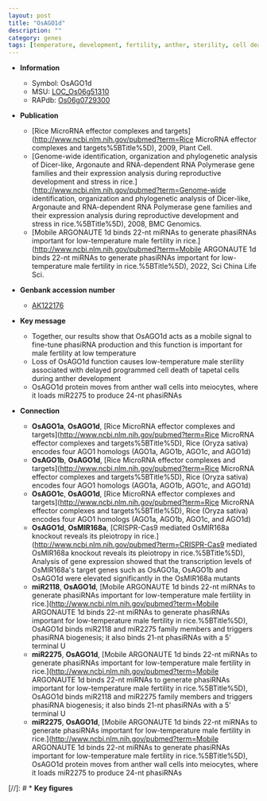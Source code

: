 ```yaml
---
layout: post
title: "OsAGO1d"
description: ""
category: genes
tags: [temperature, development, fertility, anther, sterility, cell death, anther development, tapetal, male sterility, low-temperature, male fertility, programmed cell death]
---
```


* **Information**  
    + Symbol: OsAGO1d  
    + MSU: [LOC_Os06g51310](http://rice.uga.edu/cgi-bin/ORF_infopage.cgi?orf=LOC_Os06g51310)  
    + RAPdb: [Os06g0729300](http://rapdb.dna.affrc.go.jp/viewer/gbrowse_details/irgsp1?name=Os06g0729300)  

* **Publication**  
    + [Rice MicroRNA effector complexes and targets](http://www.ncbi.nlm.nih.gov/pubmed?term=Rice MicroRNA effector complexes and targets%5BTitle%5D), 2009, Plant Cell.
    + [Genome-wide identification, organization and phylogenetic analysis of Dicer-like, Argonaute and RNA-dependent RNA Polymerase gene families and their expression analysis during reproductive development and stress in rice.](http://www.ncbi.nlm.nih.gov/pubmed?term=Genome-wide identification, organization and phylogenetic analysis of Dicer-like, Argonaute and RNA-dependent RNA Polymerase gene families and their expression analysis during reproductive development and stress in rice.%5BTitle%5D), 2008, BMC Genomics.
    + [Mobile ARGONAUTE 1d binds 22-nt miRNAs to generate phasiRNAs important for low-temperature male fertility in rice.](http://www.ncbi.nlm.nih.gov/pubmed?term=Mobile ARGONAUTE 1d binds 22-nt miRNAs to generate phasiRNAs important for low-temperature male fertility in rice.%5BTitle%5D), 2022, Sci China Life Sci.

* **Genbank accession number**  
    + [AK122176](http://www.ncbi.nlm.nih.gov/nuccore/AK122176)

* **Key message**  
    + Together, our results show that OsAGO1d acts as a mobile signal to fine-tune phasiRNA production and this function is important for male fertility at low temperature
    + Loss of OsAGO1d function causes low-temperature male sterility associated with delayed programmed cell death of tapetal cells during anther development
    + OsAGO1d protein moves from anther wall cells into meiocytes, where it loads miR2275 to produce 24-nt phasiRNAs

* **Connection**  
    + __OsAGO1a__, __OsAGO1d__, [Rice MicroRNA effector complexes and targets](http://www.ncbi.nlm.nih.gov/pubmed?term=Rice MicroRNA effector complexes and targets%5BTitle%5D), Rice (Oryza sativa) encodes four AGO1 homologs (AGO1a, AGO1b, AGO1c, and AGO1d)
    + __OsAGO1b__, __OsAGO1d__, [Rice MicroRNA effector complexes and targets](http://www.ncbi.nlm.nih.gov/pubmed?term=Rice MicroRNA effector complexes and targets%5BTitle%5D), Rice (Oryza sativa) encodes four AGO1 homologs (AGO1a, AGO1b, AGO1c, and AGO1d)
    + __OsAGO1c__, __OsAGO1d__, [Rice MicroRNA effector complexes and targets](http://www.ncbi.nlm.nih.gov/pubmed?term=Rice MicroRNA effector complexes and targets%5BTitle%5D), Rice (Oryza sativa) encodes four AGO1 homologs (AGO1a, AGO1b, AGO1c, and AGO1d)
    + __OsAGO1d__, __OsMIR168a__, [CRISPR-Cas9 mediated OsMIR168a knockout reveals its pleiotropy in rice.](http://www.ncbi.nlm.nih.gov/pubmed?term=CRISPR-Cas9 mediated OsMIR168a knockout reveals its pleiotropy in rice.%5BTitle%5D),  Analysis of gene expression showed that the transcription levels of OsMIR168a&#39;s target genes such as OsAGO1a, OsAGO1b and OsAGO1d were elevated significantly in the OsMIR168a mutants
    + __miR2118__, __OsAGO1d__, [Mobile ARGONAUTE 1d binds 22-nt miRNAs to generate phasiRNAs important for low-temperature male fertility in rice.](http://www.ncbi.nlm.nih.gov/pubmed?term=Mobile ARGONAUTE 1d binds 22-nt miRNAs to generate phasiRNAs important for low-temperature male fertility in rice.%5BTitle%5D),  OsAGO1d binds miR2118 and miR2275 family members and triggers phasiRNA biogenesis; it also binds 21-nt phasiRNAs with a 5&#x27; terminal U
    + __miR2275__, __OsAGO1d__, [Mobile ARGONAUTE 1d binds 22-nt miRNAs to generate phasiRNAs important for low-temperature male fertility in rice.](http://www.ncbi.nlm.nih.gov/pubmed?term=Mobile ARGONAUTE 1d binds 22-nt miRNAs to generate phasiRNAs important for low-temperature male fertility in rice.%5BTitle%5D),  OsAGO1d binds miR2118 and miR2275 family members and triggers phasiRNA biogenesis; it also binds 21-nt phasiRNAs with a 5&#x27; terminal U
    + __miR2275__, __OsAGO1d__, [Mobile ARGONAUTE 1d binds 22-nt miRNAs to generate phasiRNAs important for low-temperature male fertility in rice.](http://www.ncbi.nlm.nih.gov/pubmed?term=Mobile ARGONAUTE 1d binds 22-nt miRNAs to generate phasiRNAs important for low-temperature male fertility in rice.%5BTitle%5D),  OsAGO1d protein moves from anther wall cells into meiocytes, where it loads miR2275 to produce 24-nt phasiRNAs

[//]: # * **Key figures**  


